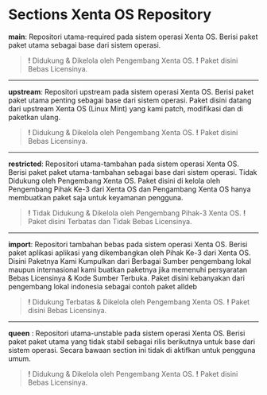 # Sections Xenta OS Repository
**main**: 
Repositori utama-required pada sistem operasi Xenta OS. 
Berisi paket paket utama sebagai base dari sistem operasi. 
> **!** Didukung & Dikelola oleh Pengembang Xenta OS. 
> **!** Paket disini Bebas Licensinya. 
---
**upstream**: 
Repositori upstream pada sistem operasi Xenta OS. 
Berisi paket paket utama penting sebagai base dari sistem operasi. 
Paket disini datang dari upstream Xenta OS (Linux Mint) yang kami patch, 
modifikasi dan di paketkan ulang. 
> **!** Didukung & Dikelola oleh Pengembang Xenta OS. 
> **!** Paket disini Bebas Licensinya. 
---
**restricted**: 
Repositori utama-tambahan pada sistem operasi Xenta OS. 
Berisi paket paket utama-tambahan sebagai base dari sistem operasi. 
Tidak Didukung oleh Pengembang Xenta OS. Paket disini di kelola oleh 
Pengembang Pihak Ke-3 dari Xenta OS dan Pengambang Xenta OS hanya 
membuatkan paket saja untuk keyamanan pengguna. 
> **!** Tidak Didukung & Dikelola oleh Pengembang Pihak-3 Xenta OS. 
> **!** Paket disini Terbatas dan Tidak Bebas Licensinya. 
---
**import**:
Repositori tambahan bebas pada sistem operasi Xenta OS. 
Berisi paket aplikasi aplikasi yang dikembangkan oleh Pihak Ke-3 dari Xenta OS. 
Disini Paketnya Kami Kumpulkan dari Berbagai Sumber pengembang lokal maupun 
internasional kami buatkan paketnya jika memenuhi persyaratan Bebas Licensinya 
& Kode Sumber Terbuka. Paket disini kebanyakan dari pengembang lokal indonesia 
sebagai contoh paket alldeb 
> **!** Didukung Terbatas & Dikelola oleh Pengembang Xenta OS. 
> **!** Paket disini Bebas Licensinya. 
---
**queen** : 
Repositori utama-unstable pada sistem operasi Xenta OS. 
Berisi paket paket utama yang tidak stabil sebagai rilis 
berikutnya untuk base dari sistem operasi. 
Secara bawaan section ini tidak di aktifkan untuk pengguna umum.
> **!** Didukung & Dikelola oleh Pengembang Xenta OS. 
> **!** Paket disini Bebas Licensinya. 
